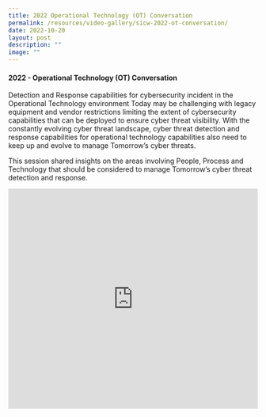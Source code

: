 ```yaml
---
title: 2022 Operational Technology (OT) Conversation
permalink: /resources/video-gallery/sicw-2022-ot-conversation/
date: 2022-10-20
layout: post
description: ""
image: ""
---
```

#### **2022 - Operational Technology (OT) Conversation**

Detection and Response capabilities for cybersecurity incident in the Operational Technology environment Today may be challenging with legacy equipment and vendor restrictions limiting the extent of cybersecurity capabilities that can be deployed to ensure cyber threat visibility. With the constantly evolving cyber threat landscape, cyber threat detection and response capabilities for operational technology capabilities also need to keep up and evolve to manage Tomorrow’s cyber threats.

This session shared insights on the areas involving People, Process and Technology that should be considered to manage Tomorrow’s cyber threat detection and response.

<iframe allowfullscreen="" allow="accelerometer; autoplay; clipboard-write; encrypted-media; gyroscope; picture-in-picture; web-share" frameborder="0" title="YouTube video player" src="https://www.youtube.com/embed/udD9ry0-WAY" width="100%" height="445"></iframe>